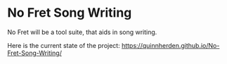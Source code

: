 # No Fret Song Writing

No Fret will be a tool suite, that aids in song writing.

Here is the current state of the project:
https://quinnherden.github.io/No-Fret-Song-Writing/
